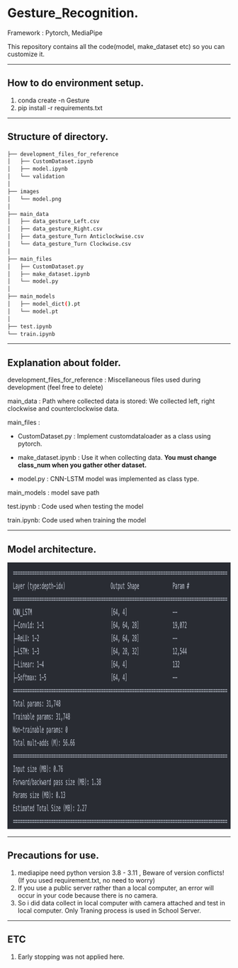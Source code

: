 # __Gesture_Recognition.__
Framework : Pytorch, MediaPipe

This repository contains all the code(model, make_dataset etc) so you can customize it.

***

## __How to do environment setup.__
1. conda create -n Gesture
2. pip install -r requirements.txt

***

## __Structure of directory.__

```bash
├── development_files_for_reference
│   ├── CustomDataset.ipynb
│   ├── model.ipynb
│   └── validation
│ 
├── images
│   └── model.png
│ 
├── main_data
│   ├── data_gesture_Left.csv
│   ├── data_gesture_Right.csv
│   ├── data_gesture_Turn Anticlockwise.csv
│   └── data_gesture_Turn Clockwise.csv
│ 
├── main_files
│   ├── CustomDataset.py
│   ├── make_dataset.ipynb
│   └── model.py
│ 
├── main_models
│   ├── model_dict().pt
│   └── model.pt
│ 
├── test.ipynb
└── train.ipynb
``` 


***

## __Explanation about folder.__
development_files_for_reference :  Miscellaneous files used during development (feel free to delete)

main_data : Path where collected data is stored: We collected left, right clockwise and counterclockwise data.

main_files :
- CustomDataset.py : Implement customdataloader as a class using pytorch.
- make_dataset.ipynb : Use it when collecting data. __You must change class_num when you gather other dataset.__


- model.py : CNN-LSTM model was implemented as class type.

main_models : model save path 

test.ipynb : Code used when testing the model

train.ipynb: Code used when training the model

***

## __Model architecture.__
<img src="/images/model.png" width="1000px" height="600px" title="px(픽셀) 크기 설정" alt="RubberDuck"></img><br/>

***
## __Precautions for use.__
1. mediapipe need python version 3.8 - 3.11 , Beware of version conflicts! (If you used requirement.txt, no need to worry)
2. If you use a public server rather than a local computer, an error will occur in your code because there is no camera.
3. So i did data collect in local computer with camera attached and test in local computer. Only Traning process is used in School Server.


***
## __ETC__
1. Early stopping was not applied here.
